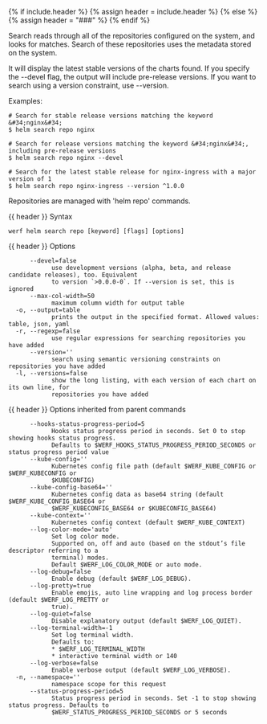 {% if include.header %}
{% assign header = include.header %}
{% else %}
{% assign header = "###" %}
{% endif %}

Search reads through all of the repositories configured on the system, and
looks for matches. Search of these repositories uses the metadata stored on
the system.

It will display the latest stable versions of the charts found. If you
specify the --devel flag, the output will include pre-release versions.
If you want to search using a version constraint, use --version.

Examples:

    # Search for stable release versions matching the keyword &#34;nginx&#34;
    $ helm search repo nginx

    # Search for release versions matching the keyword &#34;nginx&#34;, including pre-release versions
    $ helm search repo nginx --devel

    # Search for the latest stable release for nginx-ingress with a major version of 1
    $ helm search repo nginx-ingress --version ^1.0.0

Repositories are managed with &#39;helm repo&#39; commands.


{{ header }} Syntax

```shell
werf helm search repo [keyword] [flags] [options]
```

{{ header }} Options

```shell
      --devel=false
            use development versions (alpha, beta, and release candidate releases), too. Equivalent 
            to version `>0.0.0-0`. If --version is set, this is ignored
      --max-col-width=50
            maximum column width for output table
  -o, --output=table
            prints the output in the specified format. Allowed values: table, json, yaml
  -r, --regexp=false
            use regular expressions for searching repositories you have added
      --version=''
            search using semantic versioning constraints on repositories you have added
  -l, --versions=false
            show the long listing, with each version of each chart on its own line, for             
            repositories you have added
```

{{ header }} Options inherited from parent commands

```shell
      --hooks-status-progress-period=5
            Hooks status progress period in seconds. Set 0 to stop showing hooks status progress.   
            Defaults to $WERF_HOOKS_STATUS_PROGRESS_PERIOD_SECONDS or status progress period value
      --kube-config=''
            Kubernetes config file path (default $WERF_KUBE_CONFIG or $WERF_KUBECONFIG or           
            $KUBECONFIG)
      --kube-config-base64=''
            Kubernetes config data as base64 string (default $WERF_KUBE_CONFIG_BASE64 or            
            $WERF_KUBECONFIG_BASE64 or $KUBECONFIG_BASE64)
      --kube-context=''
            Kubernetes config context (default $WERF_KUBE_CONTEXT)
      --log-color-mode='auto'
            Set log color mode.
            Supported on, off and auto (based on the stdout’s file descriptor referring to a        
            terminal) modes.
            Default $WERF_LOG_COLOR_MODE or auto mode.
      --log-debug=false
            Enable debug (default $WERF_LOG_DEBUG).
      --log-pretty=true
            Enable emojis, auto line wrapping and log process border (default $WERF_LOG_PRETTY or   
            true).
      --log-quiet=false
            Disable explanatory output (default $WERF_LOG_QUIET).
      --log-terminal-width=-1
            Set log terminal width.
            Defaults to:
            * $WERF_LOG_TERMINAL_WIDTH
            * interactive terminal width or 140
      --log-verbose=false
            Enable verbose output (default $WERF_LOG_VERBOSE).
  -n, --namespace=''
            namespace scope for this request
      --status-progress-period=5
            Status progress period in seconds. Set -1 to stop showing status progress. Defaults to  
            $WERF_STATUS_PROGRESS_PERIOD_SECONDS or 5 seconds
```

